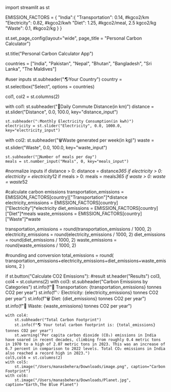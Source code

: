 import streamlit as st

EMISSION_FACTORS = {
    "India":{
        "Transportation": 0.14, #kgco2/km
        "Electricity": 0.82, #kgco2/kwh
        "Diet": 1.25, #kgco2/meal, 2.5 kgco2/kg
        "Waste": 0.1, #kgco2/kg
        }
    }

st.set_page_config(layout="wide", page_title = "Personal Carbon Calculator")

st.title("Personal Carbon Calculator App")

countries = ["India", "Pakistan", "Nepal", "Bhutan", "Bangladesh", "Sri Lanka", "The Maldives"]

#user inputs
st.subheader("🌎Your Country")
country = st.selectbox("Select", options = countries)

col1, col2 = st.columns(2)

with col1:
    st.subheader("🚗Daily Commute Distance(in km)")
    distance = st.slider("Distance", 0.0, 100.0, key="distance_input")

    st.subheader("💡Monthly Electricity Consumption(in kwh)")
    electricity = st.slider("Electricity", 0.0, 1000.0, key="electricity_input")

with col2:
    st.subheader("🗑Waste generated per week(in kg)")
    waste = st.slider("Waste", 0.0, 100.0, key="waste_input")

    st.subheader("🍔Number of meals per day")
    meals = st.number_input("Meals", 0, key="meals_input")

#normalize inputs
if distance > 0:
    distance = distance*365
if electricity > 0:
    electricity = electricity*12
if meals > 0:
    meals = meals*365
if waste > 0:
    waste = waste*52

#calculate carbon emissions
transportation_emissions = EMISSION_FACTORS[country]["Transportation"]*distance
electricity_emissions = EMISSION_FACTORS[country]["Electricity"]*electricity
diet_emissions = EMISSION_FACTORS[country]["Diet"]*meals
waste_emissions = EMISSION_FACTORS[country]["Waste"]*waste

transportation_emissions = round(transportation_emissions / 1000, 2)
electricity_emissions = round(electricity_emissions / 1000, 2)
diet_emissions = round(diet_emissions / 1000, 2)
waste_emissions = round(waste_emissions / 1000, 2)

#rounding and conversion
total_emissions = round(
    transportation_emissions+electricity_emissions+diet_emissions+waste_emissions, 2
)

if st.button("Calculate CO2 Emissions"):
    #result
    st.header("Results")
    col3, col4 = st.columns(2)
    with col3:
        st.subheader("Carbon Emissions by Categories")
        st.info(f"🚗 Transportation: {transportation_emissions} tonnes CO2 per year")
        st.info(f"💡 Electricity: {electricity_emissions} tonnes CO2 per year")
        st.info(f"🗑 Diet: {diet_emissions} tonnes CO2 per year")
        st.info(f"🍔 Waste: {waste_emissions} tonnes CO2 per year")

    with col4:
        st.subheader("Total Carbon Footprint")
        st.info(f"🌎 Your total carbon footprint is: {total_emissions} tonnes CO2 per year")
        st.warning("Per capita carbon dioxide (CO₂) emissions in India have soared in recent decades, climbing from roughly 0.4 metric tons in 1970 to a high of 2.07 metric tons in 2023. This was an increase of 6.7 percent in comparison to 2022 levels. Total CO₂ emissions in India also reached a record high in 2023.")
    col5,col6 = st.columns(2)
    with col5:
        st.image("/Users/manasbehera/Downloads/image.png", caption="Carbon Footprint")
    with col6:
        st.image("/Users/manasbehera/Downloads/Planet.jpg", caption="Earth,The Blue Planet")



    

    
    

                       
